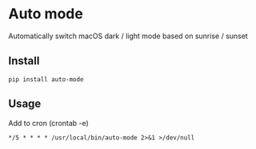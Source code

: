 # Auto mode

Automatically switch macOS dark / light mode based on sunrise / sunset

## Install

```
pip install auto-mode
```

## Usage

Add to cron (crontab -e)
```
*/5 * * * * /usr/local/bin/auto-mode 2>&1 >/dev/null
```

